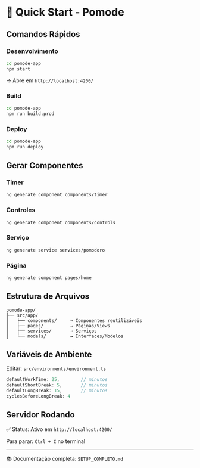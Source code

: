 # 🚀 Quick Start - Pomode

## Comandos Rápidos

### Desenvolvimento
```bash
cd pomode-app
npm start
```
→ Abre em `http://localhost:4200/`

### Build
```bash
cd pomode-app
npm run build:prod
```

### Deploy
```bash
cd pomode-app
npm run deploy
```

## Gerar Componentes

### Timer
```bash
ng generate component components/timer
```

### Controles
```bash
ng generate component components/controls
```

### Serviço
```bash
ng generate service services/pomodoro
```

### Página
```bash
ng generate component pages/home
```

## Estrutura de Arquivos

```
pomode-app/
├── src/app/
│   ├── components/     → Componentes reutilizáveis
│   ├── pages/          → Páginas/Views
│   ├── services/       → Serviços
│   └── models/         → Interfaces/Modelos
```

## Variáveis de Ambiente

Editar: `src/environments/environment.ts`

```typescript
defaultWorkTime: 25,        // minutos
defaultShortBreak: 5,       // minutos  
defaultLongBreak: 15,       // minutos
cyclesBeforeLongBreak: 4
```

## Servidor Rodando

✅ Status: Ativo em `http://localhost:4200/`

Para parar: `Ctrl + C` no terminal

---

📚 Documentação completa: `SETUP_COMPLETO.md`
